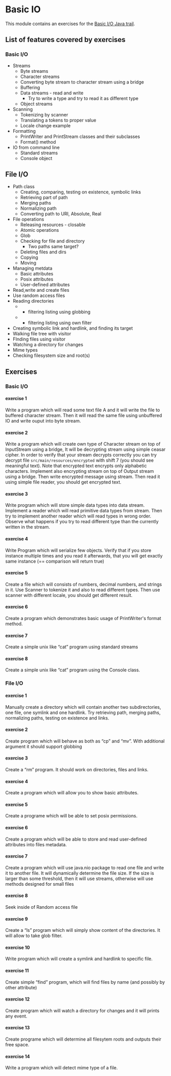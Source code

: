 # Basic IO

This module contains an exercises for the [Basic I/O Java trail](https://docs.oracle.com/javase/tutorial/essential/io/index.html).

## List of features covered by exercises

### Basic I/O

* Streams
  * Byte streams
  * Character streams
  * Converting byte stream to character stream using a bridge
  * Buffering
  * Data streams - read and write
     * Try to write a type and try to read it as different type
  * Object streams
* Scanning
  * Tokenizing by scanner
  * Translating a tokens to proper value
  * Locale change example
* Formatting
  * PrintWriter and PrintStream classes and their subclasses
  * Format() method
* IO from command line
  * Standard streams
  * Console object

## File I/O
* Path class
  * Creating, comparing, testing on existence, symbolic links
  * Retrieving part of path
  * Merging paths
  * Normalizing path
  * Converting path to URI, Absolute, Real
* File operations
  * Releasing resources - closable
  * Atomic operations
  * Glob
  * Checking for file and directory
    * Two paths same target?
  * Deleting files and dirs
  * Copying
  * Moving
* Managing metdata
  * Basic attributes
  * Posix attributes
  * User-defined attributes
* Read,write and create files
* Use random access files
* Reading directories
  * + filtering listing using globbing
  * + filtering listing using own filter
* Creating symbolic link and hardlink, and finding its target
* Walking file tree with visitor
* FInding files using visitor
* Watching a directory for changes
* Mime types
* Checking filesystem size and root(s)

## Exercises

### Basic I/O

#### exercise 1
Write a program which will read some text file A and it will write the file to buffered character stream. Then it will read the same file using
unbuffered IO and write ouput into byte stream.

#### exercise 2
Write a program which will create own type of Character stream on top of InputStream using a bridge, It will be decrypting stream using simple ceasar cipher.
In order to verify that your stream decrypts correctly you can try decrypt file `src/main/resources/encrypted` with shift 7 (you should see meaningful text).
Note that encrypted text encrypts only alphabetic characters.
Implement also encrypting stream on top of Output stream using a bridge. Then write encrypted message using stream. Then read it using simple file reader, you should get encrypted text.

#### exercise 3
Write program which will store simple data types into data stream. Implement a reader which will read primitive data types from stream.
 Then try to implement another reader which will read types in wrong order. Observe what happens if you try to read different type than the currently written in the stream.

#### exercise 4
Write Program which will serialize few objects. Verify that if you store instance multiple times and you read it afterwards,
 that you will get exactly same instance (== comparison will return true)

#### exercise 5
Create a file which will consists of numbers, decimal numbers, and strings in it.
 Use Scanner to tokenize it and also to read different types. Then use scanner with different locale, you should get different result.

#### exercise 6
Create a program which demonstrates basic usage of PrintWriter's format method.

#### exercise 7
Create a simple unix like “cat” program using standard streams

#### exercise 8
Create a simple unix like “cat” program using the Console class.

### File I/O

#### exercise 1
Manually create a directory which will contain another two subdirectories, one file, one symlink and one hardlink.
Try retrieving path, merging paths, normalizing paths, testing on existence and links.

#### exercise 2
Create program which will behave as both as “cp” and “mv”. With additional argument it should support globbing

#### exercise 3
Create a “rm” program. It should work on directories, files and links.

#### exercise 4
Create a program which will allow you to show basic attributes.

#### exercise 5
Create a programe which will be able to set posix permissions.

#### exercise 6
Create a program which will be able to store and read user-defined attributes into files metadata.

#### exercise 7
Create a program which will use java.nio package to read one file and write it to another file.
It will dynamically determine the file size. If the size is larger than some threshold,
 then it will use streams, otherwise will use methods designed for small files

#### exercise 8
Seek inside of Random access file

#### exercise 9
Create a “ls” program which will simply show content of the directories. It will allow to take glob filter.

#### exercise 10
Write program which will create a symlink and hardlink to specific file.

#### exercise 11
Create simple “find” program, which will find files by name (and possibly by other attribute)

#### exercise 12
Create program which will watch a directory for changes and it will prints any event.

#### exercise 13
Create programe which will determine all filesytem roots and outputs their free space.

#### exercise 14
Write a program which will detect mime type of a file.

